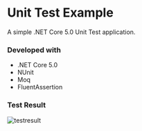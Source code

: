 # Unit Test Example
A simple .NET Core 5.0 Unit Test application.

### Developed with
- .NET Core 5.0
- NUnit
- Moq
- FluentAssertion

### Test Result
![testresult](https://user-images.githubusercontent.com/33615438/205957772-33b64a48-5a11-4da9-9e88-eb2095adfa48.PNG)
